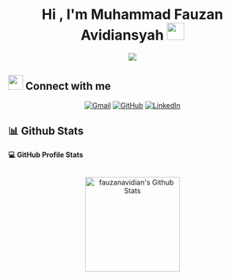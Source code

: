 <h1 align="center">Hi , I'm Muhammad Fauzan Avidiansyah <img src="https://media.giphy.com/media/hvRJCLFzcasrR4ia7z/giphy.gif" width="35"></h1>
<p align="center">
  <a href="https://github.com/DenverCoder1/readme-typing-svg"><img src="https://readme-typing-svg.herokuapp.com?lines=Computer+Science+Student;Always+learning+new+things;Be+yourself+and+never+surrender"></a>
</p>

## <img src="https://media.giphy.com/media/iY8CRBdQXODJSCERIr/giphy.gif" width="30px"> Connect with me

<p align="center">
	<a href="mailto:fauzanavidian2@gmail.com"><img img src="https://img.shields.io/badge/gmail-%23EA4335.svg?style=plastic&logo=gmail&logoColor=white" alt="Gmail"/></a>
	<a href="https://github.com/Fauzanavidian"><img src="https://img.shields.io/badge/github-%23181717.svg?style=plastic&logo=github&logoColor=white" alt="GitHub"/></a>
	<a href="https://www.linkedin.com/in/muhammad-fauzan-avidiansyah/"><img src="https://img.shields.io/badge/linkedin-%230A66C2.svg?style=plastic&logo=linkedin&logoColor=white" alt="LinkedIn"/></a>
</p>

## 📊 Github Stats

  <summary><b>💻 GitHub Profile Stats</b></summary>
  <br/>
  <p align="center">
    <a href="https://github.com/Fauzanavidian/github-readme-stats"><img alt="fauzanavidian's Github Stats" src="https://github-readme-stats.vercel.app/api?username=Fauzanavidian&show_icons=true&count_private=true&theme=algolia" height="192px"/></a>
<br/>
  <!-- &nbsp;
	  <img src="https://github-readme-stats.vercel.app/api/top-langs?username=Fauzanavidian&langs_count=10&show_icons=true&locale=en&layout=compact&theme=algolia" alt="Fauzanavidian" height="192px"/>
  <br/>
  <b>Note:</b> Top languages is only a metric of the languages my public code consists of and doesn't reflect experience or skill level. -->
  </p>
<br/>
